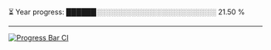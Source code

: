 
⏳ Year progress: ██████░░░░░░░░░░░░░░░░░░░░░░░░ 21.50 %

---

[![Progress Bar CI](https://github.com/thatoranzhevyy/thatoranzhevyy/actions/workflows/node.js.yml/badge.svg)](https://github.com/thatoranzhevyy/thatoranzhevyy/actions/workflows/node.js.yml)

